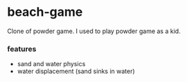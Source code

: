 # beach-game
Clone of powder game. I used to play powder game as a kid.
### features
- sand and water physics
- water displacement (sand sinks in water)